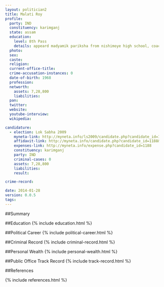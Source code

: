 ```yaml
---
layout: politician2
title: Malati Roy
profile: 
  party: IND
  constituency: karimganj
  state: assam
  education: 
    level: 8th Pass
    details: appeard madyamik pariksha from nishimoye high school, coachbehar,west bengal in the year 1991
  photo: 
  sex: 
  caste: 
  religion: 
  current-office-title: 
  crime-accusation-instances: 0
  date-of-birth: 1968
  profession: 
  networth: 
    assets: 7,28,800
    liabilities: 
  pan: 
  twitter: 
  website: 
  youtube-interview: 
  wikipedia: 

candidature: 
  - election: Lok Sabha 2009
    myneta-link: http://myneta.info/ls2009/candidate.php?candidate_id=1188
    affidavit-link: http://myneta.info/candidate.php?candidate_id=1188&scan=original
    expenses-link: http://myneta.info/expense.php?candidate_id=1188
    constituency: karimganj 
    party: IND
    criminal-cases: 0
    assets: 7,28,800
    liabilities: 
    result:  

crime-record: 

date: 2014-01-28
version: 0.0.5
tags: 
---
```

##Summary


##Education
{% include education.html %}


##Political Career
{% include political-career.html %}


##Criminal Record
{% include criminal-record.html %}


##Personal Wealth
{% include personal-wealth.html %}


##Public Office Track Record
{% include track-record.html %}


##References


{% include references.html %}
